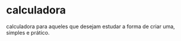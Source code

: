 # calculadora
calculadora para aqueles que desejam estudar a forma de criar uma, simples e prático.
